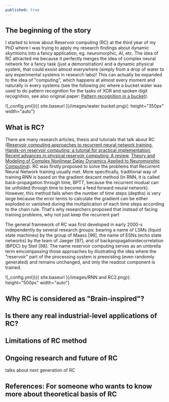 ```yaml
---
published: true
---
```

## The beginning of the story

I started to know about Reservoir computing (RC) at the third year of my PhD where I was trying to apply my research findings about dynamic skyrmions into a fancy application, eg. neuromorphic, AI, etc. The idea of RC attracted me because it perfectly merges the idea of complex neural network for a fancy task (just a demonstration) and a dynamic physical system, that could exsist almost everywhere (simply from a drop of water to any experimental systems in research labs)! This can actually be expanded to the idea of "computing", which happens at almost every moment and naturally in every systems (see the following pic where a bucket water was used to do pattern recognition for the tasks of XOR and spoken digit recognition, see also original paper: [Pattern recognition in a bucket](https://link.springer.com/chapter/10.1007/978-3-540-39432-7_63)).

![_config.yml]({{ site.baseurl }}/images/water bucket.png){: height="350px" width="auto"}

## What is RC?

There are many research articles, thesis and tutorials that talk about RC ([Reservoir computing approaches to recurrent neural network training](https://amygdala.psychdept.arizona.edu/CompNeuro/Readings/week13/Lukosevicius-Jaeger+Reservoir-computing-recurrent-neural-network+CompSciRev+2019.pdf), [Hands-on reservoir computing: a tutorial for practical implementation](https://iopscience.iop.org/article/10.1088/2634-4386/ac7db7/pdf), [Recent advances in physical reservoir computing: A review](https://arxiv.org/pdf/1808.04962.pdf), [Theory and Modeling of Complex Nonlinear Delay Dynamics Applied to Neuromorphic Computing](https://hal.archives-ouvertes.fr/tel-01591441/file/PhD_thesis-Penkovsky-arch.pdf)). RC was firstly proposed to solve the problems that Recurrent Neural Network training usually met. More specifically, traditional way of training RNN is based on the gradient descent method (In RNN, it is called back-propagation through time, BPTT, because the recurrent modual can be unfolded through time to become a feed forward neural network). However, this method fails when the number of time steps (depths) is very large because the error terms to calculate the gradient can be either exploded or vanished during the multiplication of each time steps according to the chain rule. That's why researchers proposed that instead of facing training problems, why not just keep the recurrent part 


The general framework of RC was first developed in early 2000-s independently by several
research groups: bearing a name of LSMs (liquid state machines) by the group of Maass [96],
the name of ESNs (echo state networks) by the team of Jaeger [97], and of backpropagationdecorrelation
(BPDC) by Steil [98]. The name reservoir computing serves as an umbrella term
emcompassing those approaches by illustrating the idea where the “reservoir” part of the processing
system is preexisting (even randomly generated) and remains unchanged, and only the
readout component is trained.


![_config.yml]({{ site.baseurl }}/images/RNN and RC2.png){: height="500px" width="auto"}


## Why RC is considered as "Brain-inspired"?



## Is there any real industrial-level applications of RC?


## Limitations of RC method



## Ongoing research and future of RC
talks about next generation of RC


References:
For someone who wants to know more about theoretical basis of RC
-
